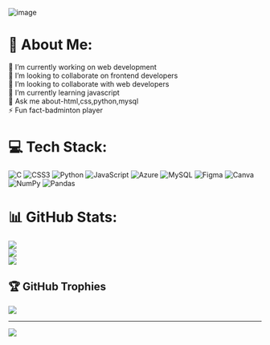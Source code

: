 ![image](https://github.com/Shashikumar-ezhilarasu/Shashikumar-ezhilarasu/assets/152071778/b6611973-2944-41f3-b4e2-de953a9621f4)

# 💫 About Me:
🔭 I’m currently working on web development<br>👯 I’m looking to collaborate on frontend developers<br>🤝 I’m looking to collaborate with web developers<br>🌱 I’m currently learning javascript<br>💬 Ask me about-html,css,python,mysql<br>⚡ Fun fact-badminton player


# 💻 Tech Stack:
![C](https://img.shields.io/badge/c-%2300599C.svg?style=flat-square&logo=c&logoColor=white) ![CSS3](https://img.shields.io/badge/css3-%231572B6.svg?style=flat-square&logo=css3&logoColor=white) ![Python](https://img.shields.io/badge/python-3670A0?style=flat-square&logo=python&logoColor=ffdd54) ![JavaScript](https://img.shields.io/badge/javascript-%23323330.svg?style=flat-square&logo=javascript&logoColor=%23F7DF1E) ![Azure](https://img.shields.io/badge/azure-%230072C6.svg?style=flat-square&logo=microsoftazure&logoColor=white) ![MySQL](https://img.shields.io/badge/mysql-%2300000f.svg?style=flat-square&logo=mysql&logoColor=white) ![Figma](https://img.shields.io/badge/figma-%23F24E1E.svg?style=flat-square&logo=figma&logoColor=white) ![Canva](https://img.shields.io/badge/Canva-%2300C4CC.svg?style=flat-square&logo=Canva&logoColor=white) ![NumPy](https://img.shields.io/badge/numpy-%23013243.svg?style=flat-square&logo=numpy&logoColor=white) ![Pandas](https://img.shields.io/badge/pandas-%23150458.svg?style=flat-square&logo=pandas&logoColor=white)
# 📊 GitHub Stats:
![](https://github-readme-stats.vercel.app/api?username=Shashikumar&theme=dark&hide_border=false&include_all_commits=true&count_private=true)<br/>
![](https://github-readme-streak-stats.herokuapp.com/?user=Shashikumar&theme=dark&hide_border=false)<br/>
![](https://github-readme-stats.vercel.app/api/top-langs/?username=Shashikumar&theme=dark&hide_border=false&include_all_commits=true&count_private=true&layout=compact)

## 🏆 GitHub Trophies
![](https://github-profile-trophy.vercel.app/?username=Shashikumar&theme=juicyfresh&no-frame=false&no-bg=false&margin-w=4)

---
[![](https://visitcount.itsvg.in/api?id=Shashikumar&icon=0&color=11)](https://visitcount.itsvg.in)

<!-- Proudly created with GPRM ( https://gprm.itsvg.in ) -->

<!---
Shashikumar-ezhilarasu/Shashikumar-ezhilarasu is a ✨ special ✨ repository because its `README.md` (this file) appears on your GitHub profile.
You can click the Preview link to take a look at your changes.
--->
